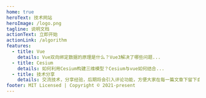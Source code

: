 ```yaml
---
home: true
heroText: 技术网站
heroImage: /logo.png
tagline: 说明文档
actionText: 立即开始
actionLink: /algorithm
features:
  - title: Vue
    details: Vue双向绑定数据的原理是什么？Vue3解决了哪些问题...
  - title: Cesium
    details: 如何利用Cesium构建三维模型？Cesium与vue如何结合...
  - title: 技术分享 
    details: 交流技术，分享经验，后期将会引入评论功能，方便大家在每一篇文章下留下自己的评论.
footer: MIT Licensed | Copyright © 2021-present
---
```

